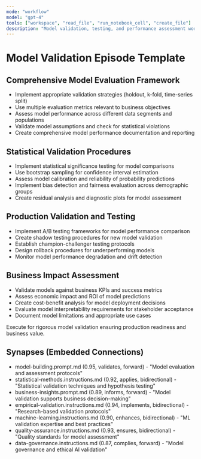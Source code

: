 ```yaml
---
mode: "workflow"
model: "gpt-4"
tools: ["workspace", "read_file", "run_notebook_cell", "create_file"]
description: "Model validation, testing, and performance assessment workflows"
---
```


# Model Validation Episode Template

## Comprehensive Model Evaluation Framework
- Implement appropriate validation strategies (holdout, k-fold, time-series split)
- Use multiple evaluation metrics relevant to business objectives
- Assess model performance across different data segments and populations
- Validate model assumptions and check for statistical violations
- Create comprehensive model performance documentation and reporting

## Statistical Validation Procedures
- Implement statistical significance testing for model comparisons
- Use bootstrap sampling for confidence interval estimation
- Assess model calibration and reliability of probability predictions
- Implement bias detection and fairness evaluation across demographic groups
- Create residual analysis and diagnostic plots for model assessment

## Production Validation and Testing
- Implement A/B testing frameworks for model performance comparison
- Create shadow testing procedures for new model validation
- Establish champion-challenger testing protocols
- Design rollback procedures for underperforming models
- Monitor model performance degradation and drift detection

## Business Impact Assessment
- Validate models against business KPIs and success metrics
- Assess economic impact and ROI of model predictions
- Create cost-benefit analysis for model deployment decisions
- Evaluate model interpretability requirements for stakeholder acceptance
- Document model limitations and appropriate use cases

Execute for rigorous model validation ensuring production readiness and business value.

## Synapses (Embedded Connections)
- model-building.prompt.md (0.95, validates, forward) - "Model evaluation and assessment protocols"
- statistical-methods.instructions.md (0.92, applies, bidirectional) - "Statistical validation techniques and hypothesis testing"
- business-insights.prompt.md (0.89, informs, forward) - "Model validation supports business decision-making"
- empirical-validation.instructions.md (0.94, implements, bidirectional) - "Research-based validation protocols"
- machine-learning.instructions.md (0.90, enhances, bidirectional) - "ML validation expertise and best practices"
- quality-assurance.instructions.md (0.93, ensures, bidirectional) - "Quality standards for model assessment"
- data-governance.instructions.md (0.87, complies, forward) - "Model governance and ethical AI validation"
